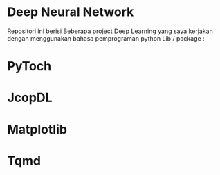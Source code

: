 # Deep Neural Network
Repositori ini berisi Beberapa project Deep Learning yang saya kerjakan dengan menggunakan bahasa pemprograman python
Lib / package :
# PyToch
# JcopDL
# Matplotlib
# Tqmd
